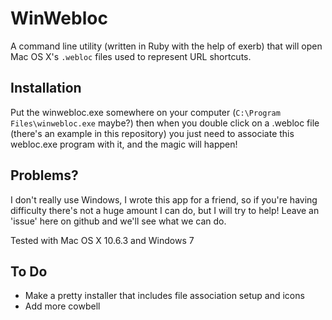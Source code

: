 WinWebloc
=========
A command line utility (written in Ruby with the help of exerb) that will open Mac OS X's `.webloc` files used to represent URL shortcuts.

Installation
------------
Put the winwebloc.exe somewhere on your computer (`C:\Program Files\winwebloc.exe` maybe?) then when you double click on a .webloc file (there's an example in this repository) you just need to associate this webloc.exe program with it, and the magic will happen!

Problems?
---------
I don't really use Windows, I wrote this app for a friend, so if you're having difficulty there's not a huge amount I can do, but I will try to help! Leave an 'issue' here on github and we'll see what we can do.

Tested with Mac OS X 10.6.3 and Windows 7

To Do
-----
* Make a pretty installer that includes file association setup and icons
* Add more cowbell